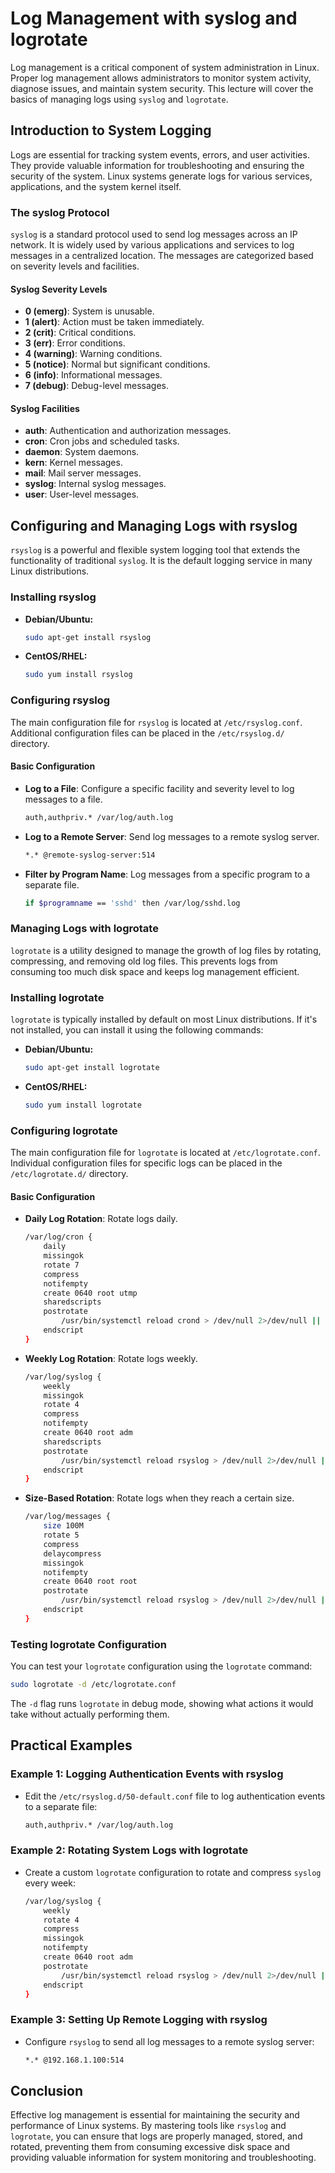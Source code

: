 # Log Management with syslog and logrotate

Log management is a critical component of system administration in Linux. Proper log management allows administrators to monitor system activity, diagnose issues, and maintain system security. This lecture will cover the basics of managing logs using `syslog` and `logrotate`.

## Introduction to System Logging

Logs are essential for tracking system events, errors, and user activities. They provide valuable information for troubleshooting and ensuring the security of the system. Linux systems generate logs for various services, applications, and the system kernel itself.

### The syslog Protocol

`syslog` is a standard protocol used to send log messages across an IP network. It is widely used by various applications and services to log messages in a centralized location. The messages are categorized based on severity levels and facilities.

#### Syslog Severity Levels

- **0 (emerg)**: System is unusable.
- **1 (alert)**: Action must be taken immediately.
- **2 (crit)**: Critical conditions.
- **3 (err)**: Error conditions.
- **4 (warning)**: Warning conditions.
- **5 (notice)**: Normal but significant conditions.
- **6 (info)**: Informational messages.
- **7 (debug)**: Debug-level messages.

#### Syslog Facilities

- **auth**: Authentication and authorization messages.
- **cron**: Cron jobs and scheduled tasks.
- **daemon**: System daemons.
- **kern**: Kernel messages.
- **mail**: Mail server messages.
- **syslog**: Internal syslog messages.
- **user**: User-level messages.

## Configuring and Managing Logs with rsyslog

`rsyslog` is a powerful and flexible system logging tool that extends the functionality of traditional `syslog`. It is the default logging service in many Linux distributions.

### Installing rsyslog

- **Debian/Ubuntu:**
  ```bash
  sudo apt-get install rsyslog
  ```

- **CentOS/RHEL:**
  ```bash
  sudo yum install rsyslog
  ```

### Configuring rsyslog

The main configuration file for `rsyslog` is located at `/etc/rsyslog.conf`. Additional configuration files can be placed in the `/etc/rsyslog.d/` directory.

#### Basic Configuration

- **Log to a File**: Configure a specific facility and severity level to log messages to a file.
  ```bash
  auth,authpriv.* /var/log/auth.log
  ```

- **Log to a Remote Server**: Send log messages to a remote syslog server.
  ```bash
  *.* @remote-syslog-server:514
  ```

- **Filter by Program Name**: Log messages from a specific program to a separate file.
  ```bash
  if $programname == 'sshd' then /var/log/sshd.log
  ```

### Managing Logs with logrotate

`logrotate` is a utility designed to manage the growth of log files by rotating, compressing, and removing old log files. This prevents logs from consuming too much disk space and keeps log management efficient.

### Installing logrotate

`logrotate` is typically installed by default on most Linux distributions. If it's not installed, you can install it using the following commands:

- **Debian/Ubuntu:**
  ```bash
  sudo apt-get install logrotate
  ```

- **CentOS/RHEL:**
  ```bash
  sudo yum install logrotate
  ```

### Configuring logrotate

The main configuration file for `logrotate` is located at `/etc/logrotate.conf`. Individual configuration files for specific logs can be placed in the `/etc/logrotate.d/` directory.

#### Basic Configuration

- **Daily Log Rotation**: Rotate logs daily.
  ```bash
  /var/log/cron {
      daily
      missingok
      rotate 7
      compress
      notifempty
      create 0640 root utmp
      sharedscripts
      postrotate
          /usr/bin/systemctl reload crond > /dev/null 2>/dev/null || true
      endscript
  }
  ```

- **Weekly Log Rotation**: Rotate logs weekly.
  ```bash
  /var/log/syslog {
      weekly
      missingok
      rotate 4
      compress
      notifempty
      create 0640 root adm
      sharedscripts
      postrotate
          /usr/bin/systemctl reload rsyslog > /dev/null 2>/dev/null || true
      endscript
  }
  ```

- **Size-Based Rotation**: Rotate logs when they reach a certain size.
  ```bash
  /var/log/messages {
      size 100M
      rotate 5
      compress
      delaycompress
      missingok
      notifempty
      create 0640 root root
      postrotate
          /usr/bin/systemctl reload rsyslog > /dev/null 2>/dev/null || true
      endscript
  }
  ```

### Testing logrotate Configuration

You can test your `logrotate` configuration using the `logrotate` command:

```bash
sudo logrotate -d /etc/logrotate.conf
```

The `-d` flag runs `logrotate` in debug mode, showing what actions it would take without actually performing them.

## Practical Examples

### Example 1: Logging Authentication Events with rsyslog

- Edit the `/etc/rsyslog.d/50-default.conf` file to log authentication events to a separate file:
  ```bash
  auth,authpriv.* /var/log/auth.log
  ```

### Example 2: Rotating System Logs with logrotate

- Create a custom `logrotate` configuration to rotate and compress `syslog` every week:
  ```bash
  /var/log/syslog {
      weekly
      rotate 4
      compress
      missingok
      notifempty
      create 0640 root adm
      postrotate
          /usr/bin/systemctl reload rsyslog > /dev/null 2>/dev/null || true
      endscript
  }
  ```

### Example 3: Setting Up Remote Logging with rsyslog

- Configure `rsyslog` to send all log messages to a remote syslog server:
  ```bash
  *.* @192.168.1.100:514
  ```

## Conclusion

Effective log management is essential for maintaining the security and performance of Linux systems. By mastering tools like `rsyslog` and `logrotate`, you can ensure that logs are properly managed, stored, and rotated, preventing them from consuming excessive disk space and providing valuable information for system monitoring and troubleshooting.